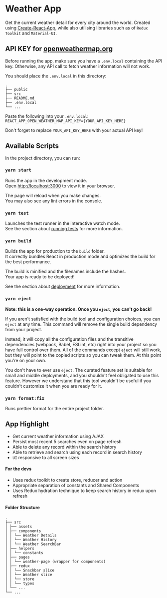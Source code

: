 # Weather App

Get the current weather detail for every city around the world. Created using [Create-React-App](https://github.com/facebook/create-react-app), while also utilising libraries such as of `Redux Toolkit` and `Material-UI`.

## API KEY for [openweathermap.org](https://openweathermap.org/)

Before running the app, make sure you have a `.env.local` containing the API key. Otherwise, any API call to fetch weather information will not work.

You should place the `.env.local` in this directory:

```
.
├── public
├── src
├── README.md
├── .env.local
└── ...
```

Paste the following into your `.env.local`:
`REACT_APP_OPEN_WEATHER_MAP_API_KEY={YOUR_API_KEY_HERE}`

Don't forget to replace `YOUR_API_KEY_HERE` with your actual API key!

## Available Scripts

In the project directory, you can run:

### `yarn start`

Runs the app in the development mode.\
Open [http://localhost:3000](http://localhost:3000) to view it in your browser.

The page will reload when you make changes.\
You may also see any lint errors in the console.

### `yarn test`

Launches the test runner in the interactive watch mode.\
See the section about [running tests](https://facebook.github.io/create-react-app/docs/running-tests) for more information.

### `yarn build`

Builds the app for production to the `build` folder.\
It correctly bundles React in production mode and optimizes the build for the best performance.

The build is minified and the filenames include the hashes.\
Your app is ready to be deployed!

See the section about [deployment](https://facebook.github.io/create-react-app/docs/deployment) for more information.

### `yarn eject`

**Note: this is a one-way operation. Once you `eject`, you can't go back!**

If you aren't satisfied with the build tool and configuration choices, you can `eject` at any time. This command will remove the single build dependency from your project.

Instead, it will copy all the configuration files and the transitive dependencies (webpack, Babel, ESLint, etc) right into your project so you have full control over them. All of the commands except `eject` will still work, but they will point to the copied scripts so you can tweak them. At this point you're on your own.

You don't have to ever use `eject`. The curated feature set is suitable for small and middle deployments, and you shouldn't feel obligated to use this feature. However we understand that this tool wouldn't be useful if you couldn't customize it when you are ready for it.

### `yarn format:fix`

Runs prettier format for the entire project folder.

## App Highlight

- Get current weather information using AJAX
- Persist most recent 5 searches even on page refresh
- Able to delete any record within the search history
- Able to retrieve and search using each record in search history
- `UI` responsive to all screen sizes

#### For the devs

- Uses redux toolkit to create store, reducer and action
- Appropriate separation of constants and Shared Components
- Uses Redux hydration technique to keep search history in redux upon refresh

#### Folder Structure

```
.
├── src
│ ├── assets
│ ├── components
│ │ └── Weather Details
│ │ └── Weather History
│ │ └── Weather SearchBar
│ ├── helpers
│ │ └── constants
│ ├── pages
│ │ └── weather-page (wrapper for components)
│ ├── redux
│ │ └── Snackbar slice
│ │ └── Weather slice
│ │ └── store
│ │ └── types
│ └── ...
└── ...
```
